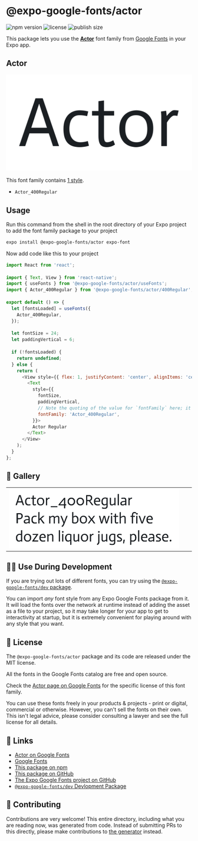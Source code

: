 # @expo-google-fonts/actor

![npm version](https://flat.badgen.net/npm/v/@expo-google-fonts/actor)
![license](https://flat.badgen.net/github/license/expo/google-fonts)
![publish size](https://flat.badgen.net/packagephobia/install/@expo-google-fonts/actor)

This package lets you use the [**Actor**](https://fonts.google.com/specimen/Actor) font family from [Google Fonts](https://fonts.google.com/) in your Expo app.

## Actor

![Actor](./font-family.png)

This font family contains [1 style](#-gallery).

- `Actor_400Regular`

## Usage

Run this command from the shell in the root directory of your Expo project to add the font family package to your project
```sh
expo install @expo-google-fonts/actor expo-font
```

Now add code like this to your project
```js
import React from 'react';

import { Text, View } from 'react-native';
import { useFonts } from '@expo-google-fonts/actor/useFonts';
import { Actor_400Regular } from '@expo-google-fonts/actor/400Regular';

export default () => {
  let [fontsLoaded] = useFonts({
    Actor_400Regular,
  });

  let fontSize = 24;
  let paddingVertical = 6;

  if (!fontsLoaded) {
    return undefined;
  } else {
    return (
      <View style={{ flex: 1, justifyContent: 'center', alignItems: 'center' }}>
        <Text
          style={{
            fontSize,
            paddingVertical,
            // Note the quoting of the value for `fontFamily` here; it expects a string!
            fontFamily: 'Actor_400Regular',
          }}>
          Actor Regular
        </Text>
      </View>
    );
  }
};

```

## 🔡 Gallery


||||
|-|-|-|
|![Actor_400Regular](.//400Regular/Actor_400Regular.ttf.png)||||


## 👩‍💻 Use During Development

If you are trying out lots of different fonts, you can try using the [`@expo-google-fonts/dev` package](https://github.com/expo/google-fonts/tree/master/font-packages/dev#readme).

You can import *any* font style from any Expo Google Fonts package from it. It will load the fonts
over the network at runtime instead of adding the asset as a file to your project, so it may take longer
for your app to get to interactivity at startup, but it is extremely convenient
for playing around with any style that you want.

## 📖 License

The `@expo-google-fonts/actor` package and its code are released under the MIT license.

All the fonts in the Google Fonts catalog are free and open source.

Check the [Actor page on Google Fonts](https://fonts.google.com/specimen/Actor) for the specific license of this font family.

You can use these fonts freely in your products & projects - print or digital, commercial or otherwise. However, you can't sell the fonts on their own. This isn't legal advice, please consider consulting a lawyer and see the full license for all details.

## 🔗 Links

- [Actor on Google Fonts](https://fonts.google.com/specimen/Actor)
- [Google Fonts](https://fonts.google.com/)
- [This package on npm](https://www.npmjs.com/package/@expo-google-fonts/actor)
- [This package on GitHub](https://github.com/expo/google-fonts/tree/master/font-packages/actor)
- [The Expo Google Fonts project on GitHub](https://github.com/expo/google-fonts)
- [`@expo-google-fonts/dev` Devlopment Package](https://github.com/expo/google-fonts/tree/master/font-packages/dev)

## 🤝 Contributing

Contributions are very welcome! This entire directory, including what you are reading now, was generated from code. Instead of submitting PRs to this directly, please make contributions to [the generator](https://github.com/expo/google-fonts/tree/master/packages/generator) instead.
